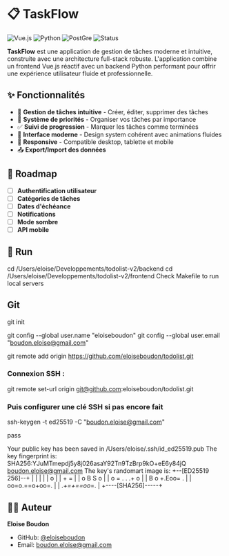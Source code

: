 # 📋 TaskFlow

![Vue.js](https://img.shields.io/badge/Vue.js-4FC08D?style=for-the-badge&logo=vue.js&logoColor=white)
![Python](https://img.shields.io/badge/Python-3776AB?style=for-the-badge&logo=python&logoColor=white)
![PostGre](https://img.shields.io/badge/Postgre-EC4899?style=for-the-badge&logo=postgre&logoColor=white)
![Status](https://img.shields.io/badge/Status-En%20développement-orange?style=for-the-badge)

**TaskFlow** est une application de gestion de tâches moderne et intuitive, construite avec une architecture full-stack robuste. L'application combine un frontend Vue.js réactif avec un backend Python performant pour offrir une expérience utilisateur fluide et professionnelle.

## ✨ Fonctionnalités

- 📝 **Gestion de tâches intuitive** - Créer, éditer, supprimer des tâches
- 🎯 **Système de priorités** - Organiser vos tâches par importance
- ✅ **Suivi de progression** - Marquer les tâches comme terminées
- 🎨 **Interface moderne** - Design system cohérent avec animations fluides
- 📱 **Responsive** - Compatible desktop, tablette et mobile
- 📤 **Export/Import des données**

## 🔮 Roadmap

- [ ] **Authentification utilisateur**
- [ ] **Catégories de tâches**
- [ ] **Dates d'échéance**
- [ ] **Notifications**
- [ ] **Mode sombre**
- [ ] **API mobile**

## 🚀 Run
cd /Users/eloise/Developpements/todolist-v2/backend
cd /Users/eloise/Developpements/todolist-v2/frontend
Check Makefile to run local servers


## Git
git init

git config --global user.name "eloiseboudon"
git config --global user.email "boudon.eloise@gmail.com"

git remote add origin https://github.com/eloiseboudon/todolist.git


### Connexion SSH :

git remote set-url origin git@github.com:eloiseboudon/todolist.git

### Puis configurer une clé SSH si pas encore fait
ssh-keygen -t ed25519 -C "boudon.eloise@gmail.com"

pass

Your public key has been saved in /Users/eloise/.ssh/id_ed25519.pub
The key fingerprint is:
SHA256:YJuMTmepdj5y8j026asaY92Tn9TzBrp9kO+eE6y84jQ boudon.eloise@gmail.com
The key's randomart image is:
+--[ED25519 256]--+
|                 |
|                 |
|      o          |
|     + =         |
|    o B S    o   |
|   o = . . .+ o  |
|    B o +.Eoo= . |
|   oo=o.==o+oo=. |
|    .*+=+==oo*=. |
+----[SHA256]-----+




## 👩‍💻 Auteur

**Eloise Boudon**
- GitHub: [@eloiseboudon](https://github.com/eloiseboudon)
- Email: boudon.eloise@gmail.com